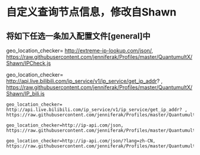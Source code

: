 # 自定义查询节点信息，修改自Shawn
## 将如下任选一条加入配置文件[general]中

geo_location_checker= http://extreme-ip-lookup.com/json/, https://raw.githubusercontent.com/jenniferak/Profiles/master/QuantumultX/Shawn/IPCheck.js

geo_location_checker= http://api.live.bilibili.com/ip_service/v1/ip_service/get_ip_addr? , https://raw.githubusercontent.com/jenniferak/Profiles/master/QuantumultX/Shawn/IP_bili.js

```
geo_location_checker= http://api.live.bilibili.com/ip_service/v1/ip_service/get_ip_addr? , https://raw.githubusercontent.com/jenniferak/Profiles/master/QuantumultX/Shawn/IP_bili_cn.js
```
```
geo_location_checker=http://ip-api.com/json, https://raw.githubusercontent.com/jenniferak/Profiles/master/QuantumultX/Shawn/IP_API.js
```
```
geo_location_checker=http://ip-api.com/json/?lang=zh-CN, https://raw.githubusercontent.com/jenniferak/Profiles/master/QuantumultX/Shawn/IP_API_zh.js
```
